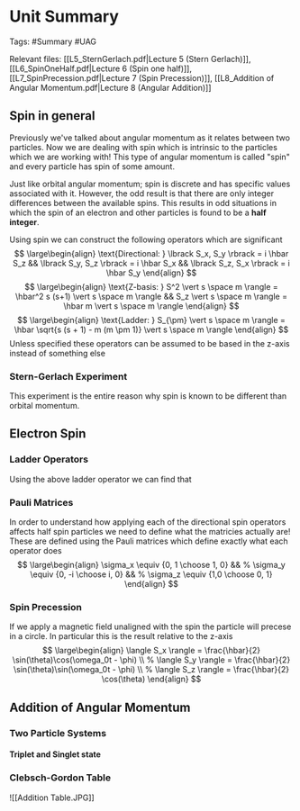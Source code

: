 # Unit Summary
Tags: #Summary #UAG

Relevant files: [[L5_SternGerlach.pdf|Lecture 5 (Stern Gerlach)]], [[L6_SpinOneHalf.pdf|Lecture 6 (Spin one half)]], [[L7_SpinPrecession.pdf|Lecture 7 (Spin Precession)]], [[L8_Addition of Angular Momentum.pdf|Lecture 8 (Angular Addition)]]

## Spin in general
Previously we've talked about angular momentum as it relates between two particles. Now we are dealing with spin which is intrinsic to the particles which we are working with! This type of angular momentum is called "spin" and every particle has spin of some amount.

Just like orbital angular momentum; spin is discrete and has specific values associated with it. However, the odd result is that there are only integer differences between the available spins. This results in odd situations in which the spin of an electron and other particles is found to be a **half integer**.

Using spin we can construct the following operators which are significant
$$
\large\begin{align}
\text{Directional: } \lbrack S_x, S_y \rbrack = i \hbar S_z &&
	\lbrack S_y, S_z \rbrack = i \hbar S_x &&
	\lbrack S_z, S_x \rbrack = i \hbar S_y
\end{align}
$$
$$
\large\begin{align}
\text{Z-basis: } S^2 \vert s \space m \rangle = \hbar^2 s (s+1) \vert s \space m \rangle &&
	S_z \vert s \space m \rangle = \hbar m \vert s \space m \rangle
\end{align}
$$
$$
\large\begin{align}
\text{Ladder: } S_{\pm} \vert s \space m \rangle = \hbar \sqrt{s (s + 1) - m (m \pm 1)} \vert s \space m \rangle
\end{align}
$$
Unless specified these operators can be assumed to be based in the z-axis instead of something else

### Stern-Gerlach Experiment
This experiment is the entire reason why spin is known to be different than orbital momentum.

## Electron Spin
### Ladder Operators
Using the above ladder operator we can find that

### Pauli Matrices
In order to understand how applying each of the directional spin operators affects half spin particles we need to define what the matricies actually are! These are defined using the Pauli matrices which define exactly what each operator does
$$
\large\begin{align}
\sigma_x \equiv {0, 1 \choose 1, 0}
&&
%
\sigma_y \equiv {0, -i \choose i, 0}
&&
%
\sigma_z \equiv {1,0 \choose 0, 1}
\end{align}
$$

### Spin Precession
If we apply a magnetic field unaligned with the spin the particle will precese in a circle. In particular this is the result relative to the z-axis
$$
\large\begin{align}
	\langle S_x \rangle = \frac{\hbar}{2} \sin(\theta)\cos(\omega_0t - \phi) \\
	%
	\langle S_y \rangle = \frac{\hbar}{2} \sin(\theta)\sin(\omega_0t - \phi) \\
	%
	\langle S_z \rangle = \frac{\hbar}{2} \cos(\theta)
\end{align}
$$

## Addition of Angular Momentum
### Two Particle Systems
#### Triplet and Singlet state
### Clebsch-Gordon Table
![[Addition Table.JPG]]
